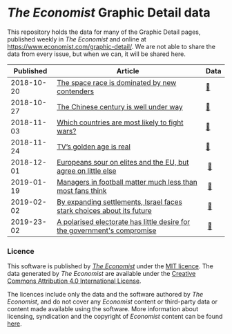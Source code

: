 # _The Economist_ Graphic Detail data

This repository holds the data for many of the Graphic Detail pages, published weekly in _The Economist_ and online at https://www.economist.com/graphic-detail/. We are not able to share the data from every issue, but when we can, it will be shared here.

| Published  | Article                                        | Data    |
|------------|------------------------------------------------|---------|
| 2018-10-20 | [The space race is dominated by new contenders](https://www.economist.com/graphic-detail/2018/10/18/the-space-race-is-dominated-by-new-contenders) | [:link:](https://github.com/TheEconomist/graphic-detail-data/tree/master/data/2018-10-20_space-launches) |
| 2018-10-27 | [The Chinese century is well under way](https://www.economist.com/graphic-detail/2018/10/27/the-chinese-century-is-well-under-way) | [:link:](https://github.com/TheEconomist/graphic-detail-data/tree/master/data/2018-10-27_chinese-century) |
| 2018-11-03 | [Which countries are most likely to fight wars?](https://www.economist.com/graphic-detail/2018/11/10/which-countries-are-most-likely-to-fight-wars) | [:link:](https://github.com/TheEconomist/graphic-detail-data/tree/master/data/2018-11-03-war-fighting) |
| 2018-11-24 | [TV’s golden age is real](https://www.economist.com/graphic-detail/2018/11/24/tvs-golden-age-is-real) | [:link:](https://github.com/TheEconomist/graphic-detail-data/tree/master/data/2018-11-24_tv-ratings) |
| 2018-12-01 | [Europeans sour on elites and the EU, but agree on little else](https://www.economist.com/graphic-detail/2018/12/01/europeans-sour-on-elites-and-the-eu-but-agree-on-little-else) | [:link:](https://github.com/TheEconomist/graphic-detail-data/tree/master/data/2018-12-01_populism-europe) |
| 2019-01-19 | [Managers in football matter much less than most fans think](https://www.economist.com/graphic-detail/2019/01/19/managers-in-football-matter-much-less-than-most-fans-think) | [:link:](https://github.com/TheEconomist/graphic-detail-data/tree/master/data/2019-01-19_football_managers) |
| 2019-02-02 | [By expanding settlements, Israel faces stark choices about its future](https://www.economist.com/graphic-detail/2019/02/02/israels-growing-settlements-force-stark-choices-about-its-future) | [:link:](https://github.com/TheEconomist/graphic-detail-data/tree/master/data/2019-02-02_future-of-the-holy-land) |
| 2019-23-02 | [A polarised electorate has little desire for the government's compromise](https://www.economist.com/graphic-detail/2019/02/23/british-voters-are-unimpressed-by-theresa-mays-brexit-deal) | [:link:](https://www.economist.com/graphic-detail/2019/02/23/british-voters-are-unimpressed-by-theresa-mays-brexit-deal) |


### Licence

This software is published by _[The Economist](https://www.economist.com)_ under the [MIT licence](https://opensource.org/licenses/MIT). The data generated by _The Economist_ are available under the [Creative Commons Attribution 4.0 International License](https://creativecommons.org/licenses/by/4.0/).

The licences include only the data and the software authored by _The Economist_, and do not cover any _Economist_ content or third-party data or content made available using the software. More information about licensing, syndication and the copyright of _Economist_ content can be found [here](https://www.economist.com/rights/).
